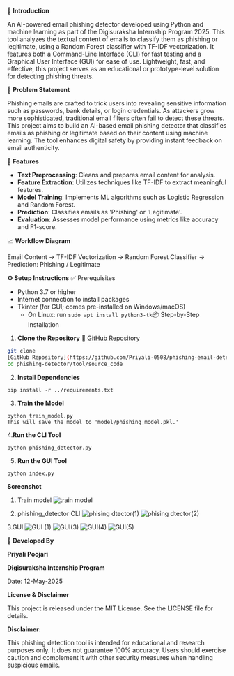 
**🧠 Introduction**

An AI-powered email phishing detector developed using Python and machine learning as part of the Digisuraksha Internship Program 2025. This tool analyzes the textual content of emails to classify them as phishing or legitimate, using a Random Forest classifier with TF-IDF vectorization. It features both a Command-Line Interface (CLI) for fast testing and a Graphical User Interface (GUI) for ease of use. Lightweight, fast, and effective, this project serves as an educational or prototype-level solution for detecting phishing threats.

**🚨 Problem Statement**

Phishing emails are crafted to trick users into revealing sensitive information such as passwords, bank details, or login credentials. As attackers grow more sophisticated, traditional email filters often fail to detect these threats.
This project aims to build an AI-based email phishing detector that classifies emails as phishing or legitimate based on their content using machine learning. The tool enhances digital safety by providing instant feedback on email authenticity.

**🧰 Features**
- **Text Preprocessing**: Cleans and prepares email content for analysis.
- **Feature Extraction**: Utilizes techniques like TF-IDF to extract meaningful features.
- **Model Training**: Implements ML algorithms such as Logistic Regression and Random Forest.
- **Prediction**: Classifies emails as 'Phishing' or 'Legitimate'.
- **Evaluation**: Assesses model performance using metrics like accuracy and F1-score.

📈 **Workflow Diagram**

Email Content -> TF-IDF Vectorization -> Random Forest Classifier -> Prediction: Phishing / Legitimate

**⚙️ Setup Instructions**
✅ Prerequisites

- Python 3.7 or higher
- Internet connection to install packages
- Tkinter (for GUI; comes pre-installed on Windows/macOS)
    - On Linux: run `sudo apt install python3-tk`📦 Step-by-Step Installation

1. **Clone the Repository**
   🔗 [GitHub Repository](https://github.com/Priyali-0508/phishing-email-detector.git)
```bash
git clone
[GitHub Repository](https://github.com/Priyali-0508/phishing-email-detector.git)
cd phishing-detector/tool/source_code
```
2. **Install Dependencies**
 ```
pip install -r ../requirements.txt
 ```
3. **Train the Model**
 ```
python train_model.py
This will save the model to 'model/phishing_model.pkl.'
 ```
4.**Run the CLI Tool**
```
python phishing_detector.py
```
5. **Run the GUI Tool**
```
python index.py
```
**Screenshot**
 1. Train model
    ![train model](https://github.com/user-attachments/assets/f14d6fd3-897b-4ab4-a888-0b4b1f99110a)

2. phishing_detector  CLI
![phising dtector(1)](https://github.com/user-attachments/assets/9898b6e8-ba6a-4848-8322-9b4101d4f281)
![phising dtector(2)](https://github.com/user-attachments/assets/1affe4e5-466c-49a9-9bf5-476af2fd5428)

3.GUI 
![GUI (1)](https://github.com/user-attachments/assets/5fb20677-0b92-434a-91be-bd41033a33e9)
![GUI(3)](https://github.com/user-attachments/assets/16573076-405d-4328-97a1-98e2aaed21ab)
![GUI(4)](https://github.com/user-attachments/assets/b9397966-d90e-4072-b9d4-beb9c18e0b6d)
![GUI(5)](https://github.com/user-attachments/assets/d1537778-5e2d-4389-8d0a-4b6cf9e20a2f)

**👤 Developed By**

**Priyali Poojari**

**Digisuraksha Internship Program**

Date: 12-May-2025

**License & Disclaimer**

This project is released under the MIT License. See the LICENSE file for details.

**Disclaimer:**

This phishing detection tool is intended for educational and research purposes only. It does not guarantee 100% accuracy. Users should exercise caution and complement it with other security measures when handling suspicious emails.





